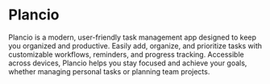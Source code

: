 # Plancio
Plancio is a modern, user-friendly task management app designed to keep you organized and productive. Easily add, organize, and prioritize tasks with customizable workflows, reminders, and progress tracking. Accessible across devices, Plancio helps you stay focused and achieve your goals, whether managing personal tasks or planning team projects.
